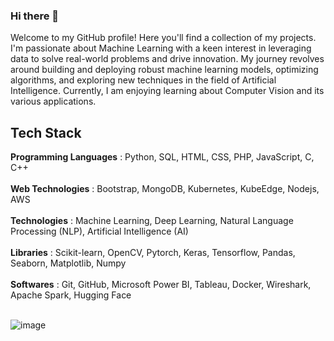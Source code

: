 
### Hi there 👋

<!--
**ParthGodse/ParthGodse** is a ✨ _special_ ✨ repository because its `README.md` (this file) appears on your GitHub profile.

Here are some ideas to get you started:

- 🔭 I’m currently working on ...
- 🌱 I’m currently learning ...
- 👯 I’m looking to collaborate on ...
- 🤔 I’m looking for help with ...
- 💬 Ask me about ...
- 📫 How to reach me: ...
- 😄 Pronouns: ...
- ⚡ Fun fact: ...
-->
Welcome to my GitHub profile! Here you'll find a collection of my projects. I'm passionate about Machine Learning with a keen interest in leveraging data to solve real-world problems and drive innovation. My journey revolves around building and deploying robust machine learning models, optimizing algorithms, and exploring new techniques in the field of Artificial Intelligence. Currently, I am enjoying learning about Computer Vision and its various applications.

## Tech Stack 

<b>Programming Languages</b> : Python, SQL, HTML, CSS, PHP, JavaScript, C, C++<br><br>
<b>Web Technologies</b> : Bootstrap, MongoDB, Kubernetes, KubeEdge, Nodejs, AWS<br><br>
<b>Technologies</b> : Machine Learning, Deep Learning, Natural Language Processing (NLP), Artificial Intelligence (AI)<br><br>
<b>Libraries</b> : Scikit-learn, OpenCV, Pytorch, Keras, Tensorflow, Pandas, Seaborn, Matplotlib, Numpy<br><br>
<b>Softwares</b> : Git, GitHub, Microsoft Power BI, Tableau, Docker, Wireshark, Apache Spark, Hugging Face<br><br>

<!--![image](https://github.com/ParthGodse/ParthGodse/assets/98154485/89e24538-e64f-4108-8f53-21aaf19c27fd)
-->
![image](https://github.com/ParthGodse/ParthGodse/assets/98154485/9722f48d-362c-4589-995b-aefdd2fe3708)
